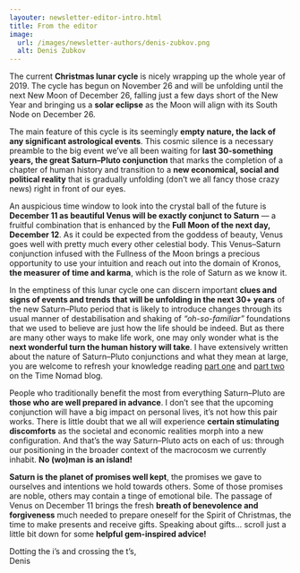 ```yaml
---
layouter: newsletter-editor-intro.html
title: From the editor
image: 
  url: /images/newsletter-authors/denis-zubkov.png
  alt: Denis Zubkov
---
```


The current **Christmas lunar cycle** is nicely wrapping up the whole year of 2019. The cycle has begun on November 26 and will be unfolding until the next New Moon of December 26, falling just a few days short of the New Year and bringing us a **solar eclipse** as the Moon will align with its South Node on December 26. 

The main feature of this cycle is its seemingly **empty nature, the lack of any significant astrological events**. This cosmic silence is a necessary preamble to the big event we’ve all been waiting for **last 30-something years, the great Saturn–Pluto conjunction** that marks the completion of a chapter of human history and transition to a **new economical, social and political reality** that is gradually unfolding (don’t we all fancy those crazy news) right in front of our eyes.

An auspicious time window to look into the crystal ball of the future is **December 11 as beautiful Venus will be exactly conjunct to Saturn** — a fruitful combination that is enhanced by the **Full Moon of the next day, December 12**. As it could be expected from the goddess of beauty, Venus goes well with pretty much every other celestial body. This Venus–Saturn conjunction infused with the Fullness of the Moon brings a precious opportunity to use your intuition and reach out into the domain of Kronos, **the measurer of time and karma**, which is the role of Saturn as we know it.

In the emptiness of this lunar cycle one can discern important **clues and signs of events and trends that will be unfolding in the next 30+ years** of the new Saturn–Pluto period that is likely to introduce changes through its usual manner of destabilisation and shaking of _“oh-so-familiar”_ foundations that we used to believe are just how the life should be indeed. But as there are many other ways to make life work, one may only wonder what is the **next wonderful turn the human history will take**. I have extensively written about the nature of Saturn–Pluto conjunctions and what they mean at large, you are welcome to refresh your knowledge reading [part one](https://timenomad.app/posts/astrology/event/2018/12/22/saturn-pluto-conjunction-year-2019.html) and [part two](https://timenomad.app/posts/astrology/event/2019/03/14/timeline-of-saturn-pluto-conjunction-of-2020-and-its-karmic-meaning.html) on the Time Nomad blog. 

People who traditionally benefit the most from everything Saturn–Pluto are **those who are well prepared in advance**. I don’t see that the upcoming conjunction will have a big impact on personal lives, it’s not how this pair works. There is little doubt that we all will experience **certain stimulating discomforts** as the societal and economic realities morph into a new configuration. And that’s the way Saturn–Pluto acts on each of us: through our positioning in the broader context of the macrocosm we currently inhabit. **No (wo)man is an island!**

**Saturn is the planet of promises well kept**, the promises we gave to ourselves and intentions we hold towards others. Some of those promises are noble, others may contain a tinge of emotional bile. The passage of Venus on December 11 brings the fresh **breath of benevolence and forgiveness** much needed to prepare oneself for the Spirit of Christmas, the time to make presents and receive gifts. Speaking about gifts… scroll just a little bit down for some **helpful gem-inspired advice!**

Dotting the i’s and crossing the t’s,<br>
<span class="signature">Denis</span>
